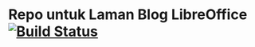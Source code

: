 # Repo untuk Laman Blog LibreOffice [![Build Status](https://travis-ci.org/libreofficeid/libreofficeid.github.io.svg?branch=source)](https://travis-ci.org/libreofficeid/libreofficeid.github.io)

